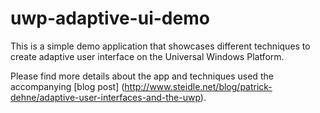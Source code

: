 # uwp-adaptive-ui-demo
This is a simple demo application that showcases different techniques to create 
adaptive user interface on the Universal Windows Platform.

Please find more details about the app and techniques used the accompanying [blog post] (http://www.steidle.net/blog/patrick-dehne/adaptive-user-interfaces-and-the-uwp).
